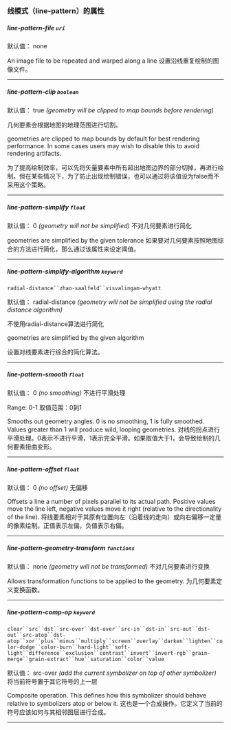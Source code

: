 ### 线模式（line-pattern）的属性

##### line-pattern-file `uri`


默认值： none


An image file to be repeated and warped along a line
设置沿线重复绘制的图像文件。
* * *

##### line-pattern-clip `boolean`


默认值： true
_(geometry will be clipped to map bounds before rendering)_

几何要素会根据地图的地理范围进行切割。

geometries are clipped to map bounds by default for best rendering performance. In some cases users may wish to disable this to avoid rendering artifacts.

为了提高绘制效率，可以先将矢量要素中所有超出地图边界的部分切掉，再进行绘制。但在某些情况下，为了防止出现绘制错误，也可以通过将该值设为false而不采用这个策略。
* * *

##### line-pattern-simplify `float`


默认值： 0
_(geometry will not be simplified)_
不对几何要素进行简化

geometries are simplified by the given tolerance
如果要对几何要素按照地图综合的方法进行简化，那么通过该属性来设定阈值。
* * *

##### line-pattern-simplify-algorithm `keyword`
`radial-distance``zhao-saalfeld``visvalingam-whyatt`

默认值： radial-distance
_(geometry will not be simplified using the radial distance algorithm)_

不使用radial-distance算法进行简化

geometries are simplified by the given algorithm

设置对线要素进行综合的简化算法。
* * *

##### line-pattern-smooth `float`


默认值： 0
_(no smoothing)_
不进行平滑处理

Range: 0-1
取值范围：0到1

Smooths out geometry angles. 0 is no smoothing, 1 is fully smoothed. Values greater than 1 will produce wild, looping geometries.
对线的拐点进行平滑处理。0表示不进行平滑，1表示完全平滑。如果取值大于1，会导致绘制的几何要素扭曲变形。

* * *

##### line-pattern-offset `float`


默认值： 0
_(no offset)_
无偏移

Offsets a line a number of pixels parallel to its actual path. Positive values move the line left, negative values move it right (relative to the directionality of the line).
将线要素相对于其原有位置向左（沿着线的走向）或向右偏移一定量的像素绘制。正值表示左偏，负值表示右偏。

* * *

##### line-pattern-geometry-transform `functions`


默认值： none
_(geometry will not be transformed)_
不对几何要素进行变换

Allows transformation functions to be applied to the geometry.
为几何要素定义变换函数。
* * *

##### line-pattern-comp-op `keyword`
`clear``src``dst``src-over``dst-over``src-in``dst-in``src-out``dst-out``src-atop``dst-atop``xor``plus``minus``multiply``screen``overlay``darken``lighten``color-dodge``color-burn``hard-light``soft-light``difference``exclusion``contrast``invert``invert-rgb``grain-merge``grain-extract``hue``saturation``color``value`

默认值： src-over
_(add the current symbolizer on top of other symbolizer)_
将当前符号置于其它符号的上一层

Composite operation. This defines how this symbolizer should behave relative to symbolizers atop or below it.
这也是一个合成操作。它定义了当前的符号应该如何与其相邻图层进行合成。
* * *

